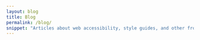 ```yaml
---
layout: blog
title: Blog
permalink: /blog/
snippet: "Articles about web accessibility, style guides, and other frontend development topics."
---
```

